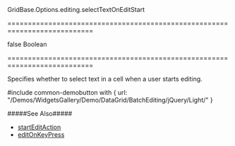 <!--id-->GridBase.Options.editing.selectTextOnEditStart<!--/id-->
===========================================================================
<!--default-->false<!--/default-->
<!--type-->Boolean<!--/type-->
===========================================================================

<!--shortDescription-->
Specifies whether to select text in a cell when a user starts editing.
<!--/shortDescription-->

<!--fullDescription-->
#include common-demobutton with {
    url: "/Demos/WidgetsGallery/Demo/DataGrid/BatchEditing/jQuery/Light/"
}

#####See Also#####
- [startEditAction]({basewidgetpath}/Configuration/editing/#startEditAction)
- [editOnKeyPress]({basewidgetpath}/Configuration/keyboardNavigation/#editOnKeyPress)
<!--/fullDescription-->